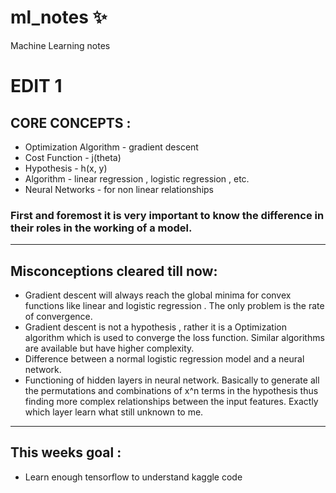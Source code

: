 # ml_notes ✨
Machine Learning notes 

# EDIT 1 

## CORE CONCEPTS : 

- Optimization Algorithm - gradient descent
- Cost Function - j(theta) 
- Hypothesis - h(x, y) 
- Algorithm - linear regression , logistic regression , etc. 
- Neural Networks - for non linear relationships

### First and foremost it is very important to know the difference in their roles in the working of a model.

<hr/>

## Misconceptions cleared till now: 

- Gradient descent will always reach the global minima for convex functions like linear and logistic regression . The only problem is the rate of convergence.
- Gradient descent is not a hypothesis , rather it is a Optimization algorithm which is used to converge the loss function. Similar algorithms are available but have higher complexity.
- Difference between a normal logistic regression model and a neural network.
- Functioning of hidden layers in neural network. Basically to generate all the permutations and combinations of x^n terms in the hypothesis thus finding more complex relationships between the input features. Exactly which layer learn what still unknown to me.

<hr/>

## This weeks goal : 
- Learn enough tensorflow to understand kaggle code
